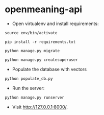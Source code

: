 # openmeaning-api

* Open virtualenv and install requirements:

`source env/bin/activate`

`pip install -r requirements.txt`

`python manage.py migrate`

`python manage.py createsuperuser`

* Populate the database with vectors

`python populate_db.py`

* Run the server:

`python manage.py runserver`

* Visit http://127.0.0.1:8000/.
